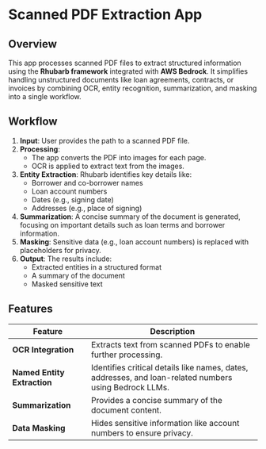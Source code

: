 # Scanned PDF Extraction App

## Overview

This app processes scanned PDF files to extract structured information using the **Rhubarb framework** integrated with **AWS Bedrock**. It simplifies handling unstructured documents like loan agreements, contracts, or invoices by combining OCR, entity recognition, summarization, and masking into a single workflow.

## Workflow

1. **Input**: User provides the path to a scanned PDF file.
2. **Processing**:
   - The app converts the PDF into images for each page.
   - OCR is applied to extract text from the images.
3. **Entity Extraction**: Rhubarb identifies key details like:
   - Borrower and co-borrower names
   - Loan account numbers
   - Dates (e.g., signing date)
   - Addresses (e.g., place of signing)
4. **Summarization**: A concise summary of the document is generated, focusing on important details such as loan terms and borrower information.
5. **Masking**: Sensitive data (e.g., loan account numbers) is replaced with placeholders for privacy.
6. **Output**: The results include:
   - Extracted entities in a structured format
   - A summary of the document
   - Masked sensitive text

## Features

| Feature                     | Description                                                                                             |
|-----------------------------|---------------------------------------------------------------------------------------------------------|
| **OCR Integration**         | Extracts text from scanned PDFs to enable further processing.                                           |
| **Named Entity Extraction** | Identifies critical details like names, dates, addresses, and loan-related numbers using Bedrock LLMs. |
| **Summarization**           | Provides a concise summary of the document content.                                                    |
| **Data Masking**            | Hides sensitive information like account numbers to ensure privacy.                                    |
